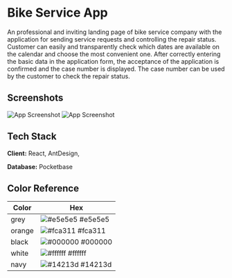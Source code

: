 
# Bike Service App

An professional and inviting landing page of bike service company with 
the application for sending service requests and controlling the repair status. 
Customer can easily and transparently check which dates are available on the calendar 
and choose the most convenient one. After correctly entering the basic data 
in the application form, the acceptance of the application is confirmed and 
the case number is displayed. The case number can be used by the customer 
to check the repair status.  


## Screenshots

![App Screenshot](https://postimg.cc/626SG5s9][img]https://i.postimg.cc/626SG5s9/Screenshot-from-2022-07-30-07-01-14.png)
![App Screenshot](https://postimg.cc/G8MfPwrv][img]https://i.postimg.cc/G8MfPwrv/Screenshot-from-2022-07-30-07-01-22.png)


## Tech Stack

**Client:** React, AntDesign,

**Database:** Pocketbase

## Color Reference

| Color             | Hex                                                                |
| ----------------- | ------------------------------------------------------------------ |
| grey | ![#e5e5e5](https://via.placeholder.com/10/0a192f?text=+) #e5e5e5 |
| orange | ![#fca311](https://via.placeholder.com/10/f8f8f8?text=+) #fca311 |
| black | ![#000000](https://via.placeholder.com/10/00b48a?text=+) #000000 |
| white | ![#ffffff](https://via.placeholder.com/10/00b48a?text=+) #ffffff |
| navy | ![#14213d](https://via.placeholder.com/10/00b48a?text=+) #14213d |


